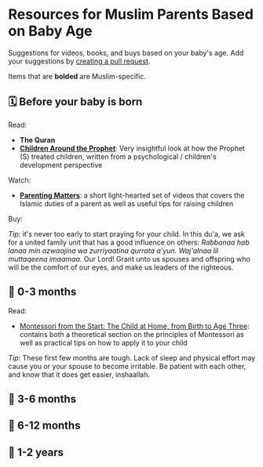 # Resources for Muslim Parents Based on Baby Age

Suggestions for videos, books, and buys based on your baby's age. Add your suggestions by [creating a pull request](https://github.com/abidlabs/resources-for-muslim-parents/pulls).

Items that are **bolded** are Muslim-specific.

## 🗓️ Before your baby is born

Read:
* **The Quran**
* **[Children Around the Prophet](https://www.amazon.com/Children-Around-Prophet-Muhammad-Companions/dp/1986793443)**: Very insightful look at how the Prophet (S) treated  children, written from a psychological / children's development perspective

Watch:
* **[Parenting Matters](https://online.alkauthar.org/courses/parenting-matters/)**: a short light-hearted set of videos that covers the Islamic duties of a parent as well as useful tips for raising children

Buy:

*Tip*: it's never too early to start praying for your child. In this du'a, we ask for a united family unit that has a good influence on others: *Rabbanaa hab lanaa min azwaajina wa zurriyaatina qurrata a'yun. Waj'alnaa lil muttaqeena imaamaa.* Our Lord! Grant unto us spouses and offspring who will be the comfort of our eyes, and make us leaders of the righteous.

## 👶 0-3 months

Read:
* [Montessori from the Start: The Child at Home, from Birth to Age Three](https://www.amazon.com/dp/0805211128/ref=cm_sw_r_cp_api_glt_fabc_G3FBH49K3WDSAJE0AZY2): contains both a theoretical section on the principles of Montessori as well as practical tips on how to apply it to your child


*Tip*: These first few months are tough. Lack of sleep and physical effort may cause you or your spouse to become irritable. Be patient with each other, and know that it does get easier, inshaallah.

## 🍼 3-6 months

## 🧸 6-12 months

## 🧒 1-2 years
